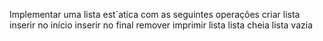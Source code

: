 Implementar uma lista est´atica com as seguintes operações
criar lista
inserir no início
inserir no final
remover
imprimir lista
lista cheia
lista vazia
